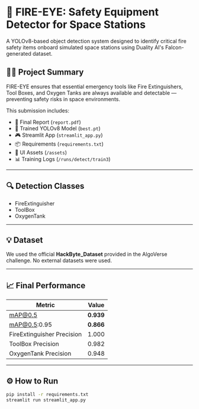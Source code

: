 # 🚀 FIRE-EYE: Safety Equipment Detector for Space Stations

A YOLOv8-based object detection system designed to identify critical fire safety items onboard simulated space stations using Duality AI's Falcon-generated dataset.

## 👨‍🚀 Project Summary

FIRE-EYE ensures that essential emergency tools like Fire Extinguishers, Tool Boxes, and Oxygen Tanks are always available and detectable — preventing safety risks in space environments. 

This submission includes:
- 📄 Final Report (`report.pdf`)
- 🧠 Trained YOLOv8 Model (`best.pt`)
- 🎮 Streamlit App (`streamlit_app.py`)
- 📦 Requirements (`requirements.txt`)
- 🎨 UI Assets (`/assets`)
- 📊 Training Logs (`/runs/detect/train3`)

---

## 🔍 Detection Classes
- FireExtinguisher
- ToolBox
- OxygenTank

---

## 💡 Dataset
We used the official **HackByte_Dataset** provided in the AlgoVerse challenge. No external datasets were used.

---

## 📈 Final Performance
| Metric | Value |
|--------|-------|
| mAP@0.5 | **0.939** |
| mAP@0.5:0.95 | **0.866** |
| FireExtinguisher Precision | 1.000 |
| ToolBox Precision | 0.982 |
| OxygenTank Precision | 0.948 |

---

## ⚙️ How to Run

```bash
pip install -r requirements.txt
streamlit run streamlit_app.py
